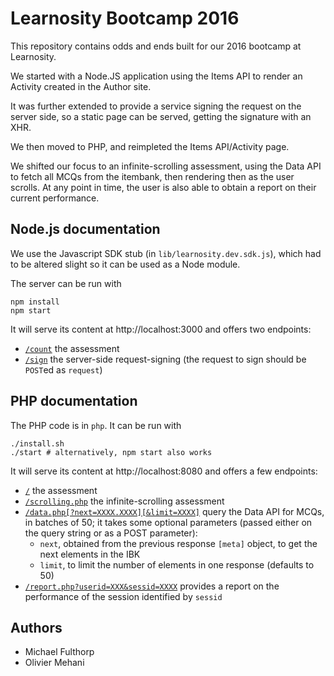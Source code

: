 Learnosity Bootcamp 2016
========================

This repository contains odds and ends built for our 2016 bootcamp at Learnosity.

We started with a Node.JS application using the Items API to render an Activity created in the Author site.

It was further extended to provide a service signing the request on the server side, so a static page can be served, getting the signature with an XHR.

We then moved to PHP, and reimpleted the Items API/Activity page.

We shifted our focus to an infinite-scrolling assessment, using the Data API to fetch all MCQs from the itembank, then rendering then as the user scrolls. At any point in time, the user is also able to obtain a report on their current performance.

Node.js documentation
---------------------

We use the Javascript SDK stub (in `lib/learnosity.dev.sdk.js`), which had to be altered slight so it can be used as a Node module.

The server can be run with

    npm install
    npm start

It will serve its content at http://localhost:3000 and offers two endpoints:

- [`/count`](http://localhost:3000/count) the assessment
- [`/sign`](http://localhost:3000/sign) the server-side request-signing (the request to sign should be `POST`ed as `request`)

PHP documentation
-----------------

The PHP code is in `php`. It can be run with

    ./install.sh
    ./start # alternatively, npm start also works

It will serve its content at http://localhost:8080 and offers a few endpoints:

- [`/`](http://localhost:8080/) the assessment
- [`/scrolling.php`](http://localhost:8080/scrolling.php) the infinite-scrolling assessment
- [`/data.php[?next=XXXX.XXXX][&limit=XXXX]`](http://localhost:8080/data.php) query the Data API for MCQs, in batches of 50; it takes some optional parameters (passed either on the query string or as a POST parameter):
  - `next`, obtained from the previous response `[meta]` object, to get the next elements in the IBK
  - `limit`, to limit the number of elements in one response (defaults to 50)
- [`/report.php?userid=XXX&sessid=XXXX`](http://localhost:8080/report.php?userid=brianmoser&sessid=014301f1-c6b4-411f-9b69-00508bb76bbf) provides a report on the performance of the session identified by `sessid`

Authors
-------

- Michael Fulthorp
- Olivier Mehani
